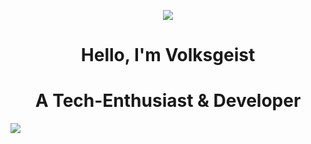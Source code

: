 <p align="center">
<img src="https://cdn.discordapp.com/attachments/1163083069612380160/1163095905663193108/giphy.gif?ex=653e5479&is=652bdf79&hm=112d7cfd201443c0341767d64dd2dc256d67dc478346b751d101a67a45c0e1b3&">
</p>
<h1 align="center">Hello, I'm Volksgeist</h1>
<h1 align="center">A Tech-Enthusiast & Developer</h1>
<img src="https://cdn.discordapp.com/attachments/1163083069612380160/1163099906345533450/image.png?ex=653e5833&is=652be333&hm=04bb04e53833c5fb519cfde88e66b14a0984b70d131d784c0581562cd3d50a8a&" align="center">

